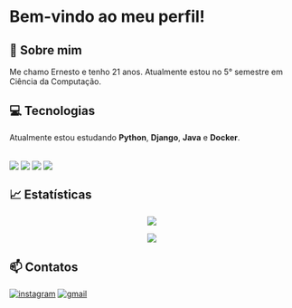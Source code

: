 # Bem-vindo ao meu perfil!

## 👋 Sobre mim

Me chamo Ernesto e tenho 21 anos. Atualmente estou no 5° semestre em Ciência da Computação.

## 💻 Tecnologias

Atualmente estou estudando **Python**, **Django**, **Java** e **Docker**.

<div style="display: inline_block"></br>
    <img align="center" src="https://img.shields.io/badge/python-3670A0?style=flat&logo=python&logoColor=ffdd54">
    <img align="center" src="https://img.shields.io/badge/django-%23092E20.svg?style=flat&logo=django&logoColor=white">
    <img align="center" src="https://img.shields.io/badge/java-%23ED8B00.svg?style=flat&logo=openjdk&logoColor=white">
    <img align="center" src="https://img.shields.io/badge/docker-%230db7ed.svg?style=flat&logo=docker&logoColor=white">
</div>

## 📈 Estatísticas

<p align="center">
    <a href="https://github.com/kdzro">
        <img src="https://github-readme-stats.vercel.app/api?username=kdzro&show_icons=true&theme=rose_pine&count_private=true"/>
    </a>
</p>

<p align="center">
    <a href="https://github.com/kdzro">
        <img src="https://github-readme-stats.vercel.app/api/top-langs/?username=kdzro&layout=compact&langs_count=168&theme=rose_pine"/>
    </a>
</p>

## 📫 Contatos

[![instagram](https://img.shields.io/badge/Instagram-E4405F?style=for-the-badge&logo=instagram&logoColor=white)](https://www.instagram.com/ernestoaf_)
[![gmail](https://img.shields.io/badge/Gmail-D14836?style=for-the-badge&logo=gmail&logoColor=white)](mailto:ernestoeudes01@gmail.com)
